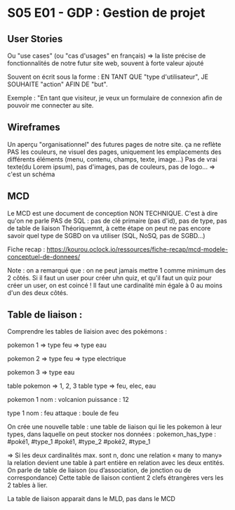 # S05 E01 - GDP : Gestion de projet

## User Stories

Ou "use cases" (ou "cas d'usages" en français) => la liste précise de fonctionnalités de notre futur site web, souvent à forte valeur ajouté

Souvent on écrit sous la forme : EN TANT QUE "type d'utilisateur", JE SOUHAITE "action" AFIN DE "but".

Exemple : 
"En tant que visiteur, je veux un formulaire de connexion afin de pouvoir me connecter au site.


## Wireframes

Un aperçu "organisationnel" des futures pages de notre site.
ça ne reflète PAS les couleurs, ne visuel des pages, uniquement les emplacements des différents éléments (menu, contenu, champs, texte, image...)
Pas de vrai texte(du Lorem ipsum), pas d'images, pas de couleurs, pas de logo... => c'est un schéma


## MCD

Le MCD est une document de conception NON TECHNIQUE.
C'est à dire qu'on ne parle PAS de SQL : pas de clé primaire (pas d'id), pas de type, pas de table de liaison
Théoriquemnt, à cette étape on peut ne pas encore savoir quel type de SGBD on va utiliser (SQL, NoSQ, pas de SGBD...)

Fiche recap : https://kourou.oclock.io/ressources/fiche-recap/mcd-modele-conceptuel-de-donnees/

Note : on a remarqué que : on ne peut jamais mettre 1 comme minimum des 2 côtés.
Si il faut un user pour créer uhn quiz, et qu'il faut un quiz pour créer un user, on est coincé ! Il faut une cardinalité min égale à 0 au moins d'un des deux côtés.


## Table de liaison :

Comprendre les tables de liaision avec des pokémons :

pokemon 1 
    => type feu
    => type eau

pokemon 2
    => type feu
    => type electrique

pokemon 3 
    => type eau


table pokemon => 1, 2, 3
table type => feu, elec, eau


pokemon 1
nom : volcanion
puissance : 12


type 1
nom : feu
attaque : boule de feu


On crée une nouvelle table : une table de liaison qui lie les pokemon à leur types, dans laquelle on peut stocker nos données :
pokemon_has_type :
#poké1,  #type_1
#poké1, #type_2
#poké2, #type_1


=> Si les deux cardinalités max. sont n, donc une relation « many to many» la relation devient une table à part entière en relation avec les deux entités. On parle de table de liaison (ou d’association, de jonction ou de correspondance) Cette table de liaison contient 2 clefs étrangères vers les 2 tables à lier.

La table de liaison apparait dans le MLD, pas dans le MCD